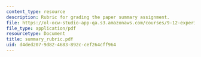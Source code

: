 ```yaml
---
content_type: resource
description: Rubric for grading the paper summary assignment.
file: https://ol-ocw-studio-app-qa.s3.amazonaws.com/courses/9-12-experimental-molecular-neurobiology-fall-2006/d4ded2079d824683892ccef264cff964_summary_rubric.pdf
file_type: application/pdf
resourcetype: Document
title: summary_rubric.pdf
uid: d4ded207-9d82-4683-892c-cef264cff964
---
```

